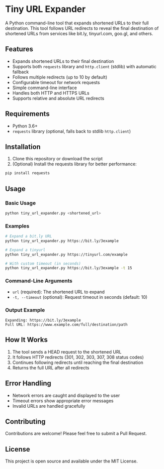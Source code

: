 # Tiny URL Expander

A Python command-line tool that expands shortened URLs to their full destination. This tool follows URL redirects to reveal the final destination of shortened URLs from services like bit.ly, tinyurl.com, goo.gl, and others.

## Features

- Expands shortened URLs to their final destination
- Supports both `requests` library and `http.client` (stdlib) with automatic fallback
- Follows multiple redirects (up to 10 by default)
- Configurable timeout for network requests
- Simple command-line interface
- Handles both HTTP and HTTPS URLs
- Supports relative and absolute URL redirects

## Requirements

- Python 3.6+
- `requests` library (optional, falls back to stdlib `http.client`)

## Installation

1. Clone this repository or download the script
2. (Optional) Install the requests library for better performance:

```bash
pip install requests
```

## Usage

### Basic Usage

```bash
python tiny_url_expander.py <shortened_url>
```

### Examples

```bash
# Expand a bit.ly URL
python tiny_url_expander.py https://bit.ly/3example

# Expand a tinyurl
python tiny_url_expander.py https://tinyurl.com/example

# With custom timeout (in seconds)
python tiny_url_expander.py https://bit.ly/3example -t 15
```

### Command-Line Arguments

- `url` (required): The shortened URL to expand
- `-t, --timeout` (optional): Request timeout in seconds (default: 10)

### Output Example

```
Expanding: https://bit.ly/3example
Full URL: https://www.example.com/full/destination/path
```

## How It Works

1. The tool sends a HEAD request to the shortened URL
2. It follows HTTP redirects (301, 302, 303, 307, 308 status codes)
3. Continues following redirects until reaching the final destination
4. Returns the full URL after all redirects

## Error Handling

- Network errors are caught and displayed to the user
- Timeout errors show appropriate error messages
- Invalid URLs are handled gracefully

## Contributing

Contributions are welcome! Please feel free to submit a Pull Request.

## License

This project is open source and available under the MIT License.
